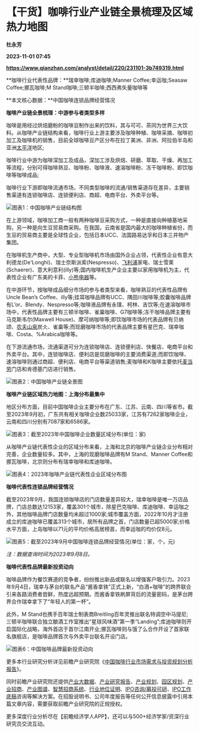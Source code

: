 # 【干货】咖啡行业产业链全景梳理及区域热力地图
**杜永芳**

**2023-11-01 07:45**

**https://www.qianzhan.com/analyst/detail/220/231101-3b749319.html**

**咖啡行业代表性品牌：**瑞幸咖啡;库迪咖啡;Manner Coffee;幸运咖;Seasaw Coffee;挪瓦咖啡;M Stand咖啡;三顿半咖啡;西西弗矢量咖啡等

**本文核心数据：**中国咖啡连锁品牌经营情况

**咖啡产业链全景梳理：中游参与者类型多样**

咖啡是用经过烘焙磨粉的咖啡豆制作出来的饮料，其与可可、茶同为世界三大饮料。从咖啡产业链结构来看，咖啡行业上游主要涉及咖啡种植、咖啡采摘、咖啡初加工及咖啡机的销售，目前全球咖啡豆产区分布在拉丁美洲、非洲、阿拉伯半岛和亚洲[太平洋](https://stock.qianzhan.com/hs/zhengquan_601099.SH.html)地区;

咖啡行业中游为咖啡深加工及成品，深加工涉及烘焙、研磨、萃取、干燥、再加工等流程，分别可得咖啡熟豆、咖啡粉、咖啡液、速溶咖啡粉、冻干咖啡粉、即饮咖啡等咖啡成品;

咖啡行业下游即咖啡流通市场，不同类型咖啡的流通/销售渠道存在差异，主要销售渠道有连锁咖啡店、连锁便利店、商超、电商平台、外卖平台等。

![图表1：中国咖啡产业链结构图](https://img3.qianzhan.com/news/202311/01/20231101-667218c0cab3fac2.png)

在上游领域，咖啡加工商一般有两种咖啡豆采购方式，一种是直接向种植基地采购，另一种是向生豆贸易商采购。在我国，云南省是国内最大的咖啡种植省份，而生豆的贸易商主要是全球性企业，包括日本UCC、法国路易达孚和日本三井物产集团。

在咖啡机生产商中，大型、专业型咖啡机市场由国外企业占领，代表性企业有意大利德龙(De'Longhi)、瑞士奈斯派索(Nespresso)、[飞利浦](https://stock.qianzhan.com/us/zhengquan_PHG.N.html)家电、瑞士雪莱(Schaerer)、意大利意利(illy)等;国内咖啡机生产企业主要以家用咖啡机为主，代表性企业有广东美的卡菲、[小熊电器](https://stock.qianzhan.com/hs/zhengquan_002959.SZ.html)等。

在中游环节，按咖啡成品细分市场的参与者类型来看，咖啡熟豆的代表性品牌有Uncle Bean’s Coffee、illy等;挂耳咖啡品牌有UCC、隅田川咖啡等;胶囊咖啡品牌有L’or、Blendy、Nespresso等;咖啡液品牌有永璞、柯林、吉饮等;在速溶咖啡市场中，代表性品牌主要有三顿半咖啡、雀巢咖啡、G7咖啡等;冻干咖啡品牌主要有马克斯韦尔(Maxwell House)、摩可纳咖啡等;即饮咖啡市场的代表品牌有贝纳颂、[农夫山泉](https://stock.qianzhan.com/hk/zhengquan_09633.HK.html)炭仌、雀巢等;而现磨咖啡市场的代表品牌主要有星巴克、瑞幸咖啡、Costa、%Arabica咖啡等。

在下游流通市场，流通渠道可分为连锁咖啡店、连锁便利店、快餐店、电商平台和外卖平台。其中，连锁咖啡店、便利店是现磨咖啡的主要消费渠道;而即饮咖啡、速溶咖啡则通过商超、便利店、电商平台等渠道销售;麦咖啡和K咖啡主要依托[麦当劳](https://stock.qianzhan.com/us/zhengquan_MCD.N.html)门店和肯德基门店进行销售。

![图表2：中国咖啡产业链全景图](https://img3.qianzhan.com/news/202311/01/20231101-c161267a4578f312.png)

**咖啡产业链区域热力地图：上海分布最集中**

地区分布方面，目前中国咖啡企业主要分布在广东、江苏、云南、四川等省市。截至2023年9月初，广东共有相关咖啡企业数25033家，江苏有7262家咖啡企业，云南和四川分别有7087家和6586家。

![图表3：截至2023年中国咖啡企业数量区域分布(单位：家)](https://img3.qianzhan.com/news/202311/01/20231101-ce4ab85db715a9d7.png)

从咖啡产业链代表性企业的区域分布来看，上海和北京的咖啡产业链企业分布相对完善，企业数量较多。其中，上海的现磨咖啡品牌有M Stand、Manner Coffee和挪瓦咖啡，北京则分布有瑞幸咖啡和库迪咖啡。

![图表4：2023年咖啡产业链代表性企业区域分布图](https://img3.qianzhan.com/news/202311/01/20231101-671ebba9292592e1.png)

**咖啡代表性连锁品牌经营情况**

截至2023年9月，我国连锁咖啡店的门店数量差异较大，瑞幸咖啡是唯一万店品牌，门店总数达12153家，覆盖301个城市，除星巴克咖啡、库迪咖啡、幸运咖之外，其他咖啡品牌门店数量均未超过1000家;城市覆盖方面，2022年10月才注册成立的库迪咖啡已覆盖313个城市，居所有品牌之首，门店数量已超5000家;价格水平方面，上岛咖啡以71元的平均价格高居榜首，而幸运咖的均价仅8元。

![图表5：截至2023年9月中国咖啡连锁品牌经营情况(单位：家，个，元)](https://img3.qianzhan.com/news/202311/01/20231101-fa46497782b8be4b.png)

_注：数据查询时间为2023年9月8日。_

**咖啡代表性品牌最新投资动向**

咖啡品牌作为餐饮赛道的竞争者，纷纷推出新品或联名以增强客户吸引力。2023年9月4日，瑞幸与茅台的联名产品“酱香拿铁”正式上新，“白酒+咖啡”的跨界联合引来各路消费者尝鲜，热度远超预期。而酱香拿铁刷屏背后的流量密码，是茅台跨界合作瑞幸拿下了“年轻人的第一杯”。

此外，M Stand也携手百年瑞士制表商Breitling百年灵推出联名特调空中马提尼;三顿半咖啡联合独立酿酒工作室推出“星球风味酒”第一季“Landing”;库迪咖啡则开启国际化战略，海外首店于首尔江南开业;挪瓦咖啡则与饿了么合作开设了首家联名旗舰店，是咖啡品牌首次与外卖平台联名开设门店。

![图表6：中国咖啡品牌最新投资动向](https://img3.qianzhan.com/news/202311/01/20231101-38e0ff902ecd44fb.png)

更多本行业研究分析详见前瞻产业研究院《[中国咖啡行业市场需求与投资规划分析报告](https://bg.qianzhan.com/report/detail/c9453628ebb6483c.html)》。

同时前瞻产业研究院还提供[产业大数据](https://d.qianzhan.com/)、[产业研究报告](https://bg.qianzhan.com/report/hotlist/)、[产业规划](https://f.qianzhan.com/chanyeguihua2/)、[园区规划](https://f.qianzhan.com/yuanqu/)、[产业招商](https://f.qianzhan.com/chanyezhaoshang/)、[产业图谱](https://bg.qianzhan.com/report/lianglian/)、[智慧招商系统](https://z.qianzhan.com/)、[行业地位证明](https://bg.qianzhan.com/report/qyppcs)、[IPO咨询/募投可研](https://ipo.qianzhan.com/mutou/)、[IPO工作底稿](https://ipo.qianzhan.com/digao/)咨询等解决方案。在招股说明书、公司年度报告等任何公开信息披露中引用本篇文章内容，需要获取前瞻产业研究院的正规授权。

更多深度行业分析尽在【前瞻经济学人APP】，还可以与500+经济学家/资深行业研究员交流互动。